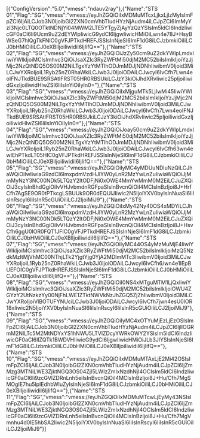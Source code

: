 [{"ConfigVersion":"5.0","vmess":"ndauv2ray"},{"Name":"STS 01","Flag":"SG","vmess":"vmess://eyJhZGQiOiIxMDMuMTcxLjkxLjIzMyIsImFpZCI6IjAiLCJob3N0IjoibGl2ZXN0cmVhbTIudHYzNjAudm4iLCJpZCI6ImMyYzI3Njc0LTQ0OTktNDNjYi04MWM2LTE5YTgyZjAyYzQzYSIsIm5ldCI6IndzIiwicGF0aCI6Ii9Ucm9uZ2dEYWlpIiwicG9ydCI6IjgwIiwicHMiOiLwn4e78J+HsyBWSeG7hlQgTkFNIC0gVFJPTkdHREFJSSIsInNjeSI6ImF1dG8iLCJzbmkiOiIiLCJ0bHMiOiIiLCJ0eXBlIjoiIiwidiI6IjIifQ=="},{"Name":"STS 02","Flag":"SG","vmess":"vmess://eyJhZGQiOiJzZy50cm9uZ2dkYWlpLmdxIiwiYWlkIjoiMCIsImhvc3QiOiJsaXZlc3RyZWFtMi50djM2MC52biIsImlkIjoiYzJjMjc2NzQtNDQ5OS00M2NiLTgxYzYtMTlhODJmMDJjNDNhIiwibmV0Ijoid3MiLCJwYXRoIjoiL1Ryb25nZ0RhaWkiLCJwb3J0IjoiODAiLCJwcyI6IvCfh7Lwn4eoIFNJTkdBUE9SRSAtIFRST05HR0RBSUkiLCJzY3kiOiJhdXRvIiwic25pIjoiIiwidGxzIjoiIiwidHlwZSI6IiIsInYiOiIyIn0="},{"Name":"STS 03","Flag":"SG","vmess":"vmess://eyJhZGQiOiIxMjguMTk5LjIwMi45IiwiYWlkIjoiMCIsImhvc3QiOiJsaXZlc3RyZWFtMi50djM2MC52biIsImlkIjoiYzJjMjc2NzQtNDQ5OS00M2NiLTgxYzYtMTlhODJmMDJjNDNhIiwibmV0Ijoid3MiLCJwYXRoIjoiL1Ryb25nZ0RhaWkiLCJwb3J0IjoiODAiLCJwcyI6IvCfh7Lwn4eoIFNJTkdBUE9SRSAtIFRST05HR0RBSUkiLCJzY3kiOiJhdXRvIiwic25pIjoiIiwidGxzIjoiIiwidHlwZSI6IiIsInYiOiIyIn0="},{"Name":"STS 04","Flag":"SG","vmess":"vmess://eyJhZGQiOiJoay50cm9uZ2dkYWlpLmdxIiwiYWlkIjoiMCIsImhvc3QiOiJsaXZlc3RyZWFtMi50djM2MC52biIsImlkIjoiYzJjMjc2NzQtNDQ5OS00M2NiLTgxYzYtMTlhODJmMDJjNDNhIiwibmV0Ijoid3MiLCJwYXRoIjoiL1Ryb25nZ0RhaWkiLCJwb3J0IjoiODAiLCJwcyI6IvCfh63wn4ewIEhPTkdLT05HIC0gVFJPTkdHREFJSSIsInNjeSI6ImF1dG8iLCJzbmkiOiIiLCJ0bHMiOiIiLCJ0eXBlIjoiIiwidiI6IjIifQ=="},{"Name":"STS 05","Flag":"SG","vmess":"vmess://eyJhZGQiOiIyMC4yMDUuNDIuNzQiLCJhaWQiOiIwIiwiaG9zdCI6ImxpdmVzdHJlYW0yLnR2MzYwLnZuIiwiaWQiOiJjMmMyNzY3NC00NDk5LTQzY2ItODFjNi0xOWE4MmYwMmM0M2EiLCJuZXQiOiJ3cyIsInBhdGgiOiIvVHJvbmdnRGFpaSIsInBvcnQiOiI4MCIsInBzIjoi8J+HrfCfh7AgSE9OR0tPTkcgLSBUUk9OR0dEQUlJIiwic2N5IjoiYXV0byIsInNuaSI6IiIsInRscyI6IiIsInR5cGUiOiIiLCJ2IjoiMiJ9"},{"Name":"STS 06","Flag":"SG","vmess":"vmess://eyJhZGQiOiIxMy42Ny40OS4xMDYiLCJhaWQiOiIwIiwiaG9zdCI6ImxpdmVzdHJlYW0yLnR2MzYwLnZuIiwiaWQiOiJjMmMyNzY3NC00NDk5LTQzY2ItODFjNi0xOWE4MmYwMmM0M2EiLCJuZXQiOiJ3cyIsInBhdGgiOiIvVHJvbmdnRGFpaSIsInBvcnQiOiI4MCIsInBzIjoi8J+HsvCfh6ggU0lOR0FQT1JFIC0gVFJPTkdHREFJSSIsInNjeSI6ImF1dG8iLCJzbmkiOiIiLCJ0bHMiOiIiLCJ0eXBlIjoiIiwidiI6IjIifQ=="},{"Name":"STS 07","Flag":"SG","vmess":"vmess://eyJhZGQiOiIyMC44OS4yMzMuMjE4IiwiYWlkIjoiMCIsImhvc3QiOiJsaXZlc3RyZWFtMi50djM2MC52biIsImlkIjoiMzQ5NzdkMzItMjVhMC00NThjLTk2YjgtYjg0YjA2MDlmMTc3IiwibmV0Ijoid3MiLCJwYXRoIjoiL1Ryb25nZ0RhaWkiLCJwb3J0IjoiODAiLCJwcyI6IvCfh6/wn4e1IEpBUEFOIC0gVFJPTkdHREFJSSIsInNjeSI6ImF1dG8iLCJzbmkiOiIiLCJ0bHMiOiIiLCJ0eXBlIjoiIiwidiI6IjIifQ=="},{"Name":"STS 08","Flag":"SG","vmess":"vmess://eyJhZGQiOiI0NS4xMTguMTM1LjQxIiwiYWlkIjoiMCIsImhvc3QiOiJsaXZlc3RyZWFtMi50djM2MC52biIsImlkIjoiOWU4ZGYzY2UtNzkzYy00NjFhLWE1ZTktNWVkNzJhZGQ5ZjZhIiwibmV0Ijoid3MiLCJwYXRoIjoiVlBOTUFYNUciLCJwb3J0IjoiODAiLCJwcyI6IvCfh7jwn4esU0lOR18xIiwic2N5IjoiYXV0byIsInNuaSI6IiIsInRscyI6IiIsInR5cGUiOiIiLCJ2IjoiMiJ9"},{"Name":"STS 09","Flag":"SG","vmess":"vmess://eyJhZGQiOiIyMC4xOTYuMjEzLjEzOSIsImFpZCI6IjAiLCJob3N0IjoibGl2ZXN0cmVhbTIudHYzNjAudm4iLCJpZCI6IjllOGRmM2NlLTc5M2MtNDYxYS1hNWU5LTVlZDcyYWRkOWY2YSIsIm5ldCI6IndzIiwicGF0aCI6IlZQTk1BWDVHIiwicG9ydCI6IjgwIiwicHMiOiJLb3JlYSIsInNjeSI6ImF1dG8iLCJzbmkiOiIiLCJ0bHMiOiIiLCJ0eXBlIjoiIiwidiI6IjIifQ=="},{"Name":"STS 10","Flag":"SG","vmess":"vmess://eyJhZGQiOiIxMDMuMTAxLjE2Mi42OSIsImFpZCI6IjAiLCJob3N0IjoibGl2ZXN0cmVhbTIudHYzNjAudm4iLCJpZCI6IjZmMzg3MTNiLWE3ZjktNGQ3OS04ZjI5LWIzZmIxNzdhNjI4OCIsIm5ldCI6IndzIiwicGF0aCI6Ii9zcGVlZDRnLnh5eiIsInBvcnQiOiI4MCIsInBzIjoi8J+Hu/Cfh7MgSMOgIE7hu5lpIEdhbWluZyIsInNjeSI6ImF1dG8iLCJzbmkiOiIiLCJ0bHMiOiIiLCJ0eXBlIjoiIiwidiI6IjIifQ=="},{"Name":"STS 11","Flag":"SG","vmess":"vmess://eyJhZGQiOiIxMDMuMTcwLjEyMy43NSIsImFpZCI6IjAiLCJob3N0IjoibGl2ZXN0cmVhbTIudHYzNjAudm4iLCJpZCI6IjZmMzg3MTNiLWE3ZjktNGQ3OS04ZjI5LWIzZmIxNzdhNjI4OCIsIm5ldCI6IndzIiwicGF0aCI6Ii9zcGVlZDRnLnh5eiIsInBvcnQiOiI4MCIsInBzIjoi8J+Hu/Cfh7MgVmnhu4d0IE5hbSA2Iiwic2N5IjoiYXV0byIsInNuaSI6IiIsInRscyI6IiIsInR5cGUiOiIiLCJ2IjoiMiJ9"}]
